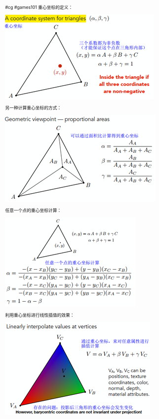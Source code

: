 #cg #games101
重心坐标的定义：

![Barycentric](../img/Pasted%20image%2020231201181448.png)

另一种计算重心坐标的方式：

![](../img/Pasted%20image%2020231201181521.png)

任意一个点的重心坐标计算：

![](../img/Pasted%20image%2020231201181552.png)

利用重心坐标进行线性插值的效果：

![](../img/Pasted%20image%2020231201181611.png)



